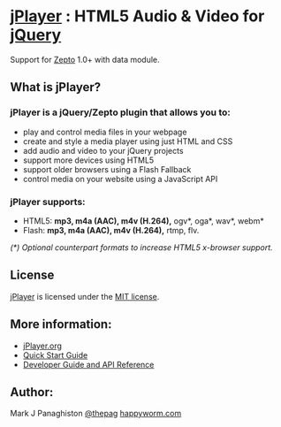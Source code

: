 # [jPlayer](http://jplayer.org/) : HTML5 Audio & Video for [jQuery](http://jquery.com/)

Support for [Zepto](http://zeptojs.com/) 1.0+ with data module.

## What is jPlayer?

### jPlayer is a jQuery/Zepto plugin that allows you to:
* play and control media files in your webpage
* create and style a media player using just HTML and CSS
* add audio and video to your jQuery projects
* support more devices using HTML5
* support older browsers using a Flash Fallback
* control media on your website using a JavaScript API

### jPlayer supports:
* HTML5: **mp3, m4a (AAC), m4v (H.264),** ogv*, oga*, wav*, webm*
* Flash: **mp3, m4a (AAC), m4v (H.264),** rtmp, flv.

_(*) Optional counterpart formats to increase HTML5 x-browser support._

## License
[jPlayer](http://jplayer.org/) is licensed under the [MIT license](http://opensource.org/licenses/MIT).

## More information:
* [jPlayer.org](http://jplayer.org/)
* [Quick Start Guide](http://www.jplayer.org/latest/quick-start-guide/)
* [Developer Guide and API Reference](http://www.jplayer.org/latest/developer-guide/)

## Author:
Mark J Panaghiston [@thepag](http://twitter.com/thepag)
[happyworm.com](http://happyworm.com/)
